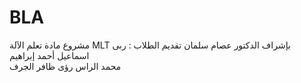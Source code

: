 # BLA
مشروع مادة تعلم الآلة MLT 
بإشراف الدكتور عصام سلمان
تقديم الطلاب :
  ربى اسماعيل
  أحمد إبراهيم   
  محمد الراس 
  رؤى ظافر الجرف
  




